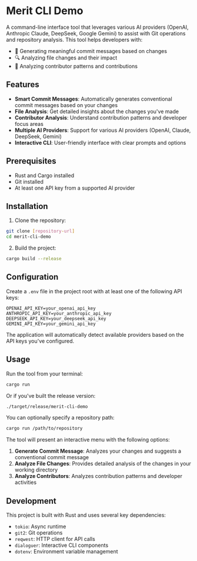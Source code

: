 # Merit CLI Demo

A command-line interface tool that leverages various AI providers (OpenAI, Anthropic Claude, DeepSeek, Google Gemini) to assist with Git operations and repository analysis. This tool helps developers with:

- 📝 Generating meaningful commit messages based on changes
- 🔍 Analyzing file changes and their impact
- 👥 Analyzing contributor patterns and contributions

## Features

- **Smart Commit Messages**: Automatically generates conventional commit messages based on your changes
- **File Analysis**: Get detailed insights about the changes you've made
- **Contributor Analysis**: Understand contribution patterns and developer focus areas
- **Multiple AI Providers**: Support for various AI providers (OpenAI, Claude, DeepSeek, Gemini)
- **Interactive CLI**: User-friendly interface with clear prompts and options

## Prerequisites

- Rust and Cargo installed
- Git installed
- At least one API key from a supported AI provider

## Installation

1. Clone the repository:
```bash
git clone [repository-url]
cd merit-cli-demo
```

2. Build the project:
```bash
cargo build --release
```

## Configuration

Create a `.env` file in the project root with at least one of the following API keys:

```env
OPENAI_API_KEY=your_openai_api_key
ANTHROPIC_API_KEY=your_anthropic_api_key
DEEPSEEK_API_KEY=your_deepseek_api_key
GEMINI_API_KEY=your_gemini_api_key
```

The application will automatically detect available providers based on the API keys you've configured.

## Usage

Run the tool from your terminal:

```bash
cargo run
```

Or if you've built the release version:

```bash
./target/release/merit-cli-demo
```

You can optionally specify a repository path:

```bash
cargo run /path/to/repository
```

The tool will present an interactive menu with the following options:

1. **Generate Commit Message**: Analyzes your changes and suggests a conventional commit message
2. **Analyze File Changes**: Provides detailed analysis of the changes in your working directory
3. **Analyze Contributors**: Analyzes contribution patterns and developer activities

## Development

This project is built with Rust and uses several key dependencies:

- `tokio`: Async runtime
- `git2`: Git operations
- `reqwest`: HTTP client for API calls
- `dialoguer`: Interactive CLI components
- `dotenv`: Environment variable management
